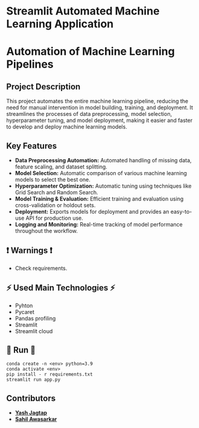 # Streamlit Automated Machine Learning Application


# Automation of Machine Learning Pipelines

## Project Description

This project automates the entire machine learning pipeline, reducing the need for manual intervention in model building, training, and deployment. It streamlines the processes of data preprocessing, model selection, hyperparameter tuning, and model deployment, making it easier and faster to develop and deploy machine learning models.

## Key Features

- **Data Preprocessing Automation:** Automated handling of missing data, feature scaling, and dataset splitting.
- **Model Selection:** Automatic comparison of various machine learning models to select the best one.
- **Hyperparameter Optimization:** Automatic tuning using techniques like Grid Search and Random Search.
- **Model Training & Evaluation:** Efficient training and evaluation using cross-validation or holdout sets.
- **Deployment:** Exports models for deployment and provides an easy-to-use API for production use.
- **Logging and Monitoring:** Real-time tracking of model performance throughout the workflow.

## ❗ Warnings ❗

  * Check requirements.

## ⚡ Used Main Technologies ⚡

* Pyhton
* Pycaret
* Pandas profiling
* Streamlit
* Streamlit cloud

## 🚀 Run 🚀

```
conda create -n <env> python=3.9
conda activate <env>
pip install - r requirements.txt
streamlit run app.py
```

## Contributors

- **[Yash Jagtap](https://github.com/yashgithubcom)**
- **[Sahil Awasarkar](https://github.com/SahilAwsjdbhub/)**
